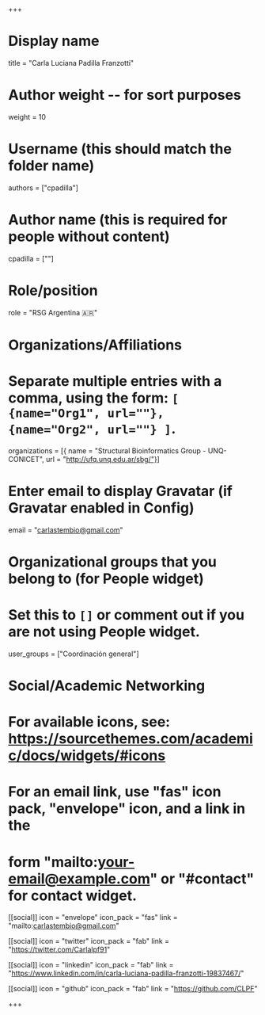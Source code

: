 +++
# Display name
title = "Carla Luciana Padilla Franzotti"

# Author weight -- for sort purposes
weight = 10

# Username (this should match the folder name)
authors = ["cpadilla"]

# Author name (this is required for people without content)
cpadilla = [""]

# Role/position
role = "RSG Argentina :argentina:"

# Organizations/Affiliations
#   Separate multiple entries with a comma, using the form: `[ {name="Org1", url=""}, {name="Org2", url=""} ]`.
organizations = [{ name = "Structural Bioinformatics Group - UNQ-CONICET", url = "http://ufq.unq.edu.ar/sbg/"}]

# Enter email to display Gravatar (if Gravatar enabled in Config)
email = "carlastembio@gmail.com"

# Organizational groups that you belong to (for People widget)
#   Set this to `[]` or comment out if you are not using People widget.
user_groups = ["Coordinación general"]

# Social/Academic Networking
# For available icons, see: https://sourcethemes.com/academic/docs/widgets/#icons
#   For an email link, use "fas" icon pack, "envelope" icon, and a link in the
#   form "mailto:your-email@example.com" or "#contact" for contact widget.

[[social]]
  icon = "envelope"
  icon_pack = "fas"
  link = "mailto:carlastembio@gmail.com"

  [[social]]
  icon = "twitter"
  icon_pack = "fab"
  link = "https://twitter.com/Carlalpf91"

[[social]]
  icon = "linkedin"
  icon_pack = "fab"
  link = "https://www.linkedin.com/in/carla-luciana-padilla-franzotti-19837467/"

[[social]]
  icon = "github"
  icon_pack = "fab"
  link = "https://github.com/CLPF"

+++